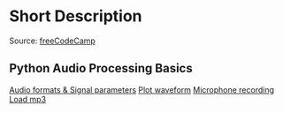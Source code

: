 # Short Description

Source: [freeCodeCamp](https://www.youtube.com/watch?v=mYUyaKmvu6Y)

## Python Audio Processing Basics
[Audio formats & Signal parameters](wav_example.py)
[Plot waveform](plot_audio.py)
[Microphone recording](record_mic.py)
[Load mp3](load_mp3.py)